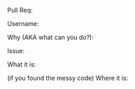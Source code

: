 Pull Req:


Username:

Why (AKA what can you do?):


Issue:


What it is:

(if you found the messy code) Where it is:
